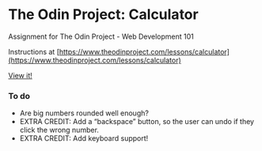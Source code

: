 # The Odin Project: Calculator

Assignment for The Odin Project - Web Development 101

Instructions at [https://www.theodinproject.com/lessons/calculator](https://www.theodinproject.com/lessons/calculator)

[View it!](./foundations/calculator/)

### To do
- Are big numbers rounded well enough?
- EXTRA CREDIT: Add a “backspace” button, so the user can undo if they click the wrong number.
- EXTRA CREDIT: Add keyboard support!